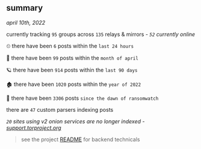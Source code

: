 
## summary
_april 10th, 2022_

currently tracking `95` groups across `135` relays & mirrors - _`52` currently online_

⏲ there have been `6` posts within the `last 24 hours`

🦈 there have been `99` posts within the `month of april`

🪐 there have been `914` posts within the `last 90 days`

🏚 there have been `1020` posts within the `year of 2022`

🦕 there have been `3306` posts `since the dawn of ransomwatch`

there are `47` custom parsers indexing posts

_`20` sites using v2 onion services are no longer indexed - [support.torproject.org](https://support.torproject.org/onionservices/v2-deprecation/)_

> see the project [README](https://github.com/thetanz/ransomwatch#ransomwatch--) for backend technicals
